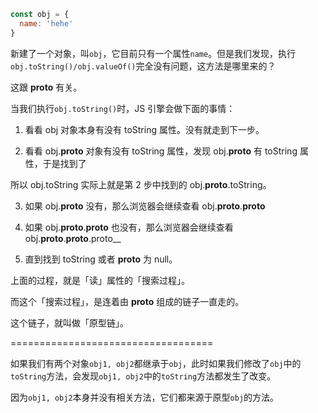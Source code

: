 ```javascript
const obj = {
  name: 'hehe'
}
```

新建了一个对象，叫`obj`，它目前只有一个属性`name`。但是我们发现，执行`obj.toString()/obj.valueOf()`完全没有问题，这方法是哪里来的？

这跟 __proto__ 有关。

当我们执行`obj.toString()`时，JS 引擎会做下面的事情：

1. 看看 obj 对象本身有没有 toString 属性。没有就走到下一步。

2. 看看 obj.__proto__ 对象有没有 toString 属性，发现 obj.__proto__ 有 toString 属性，于是找到了

所以 obj.toString 实际上就是第 2 步中找到的 obj.__proto__.toString。

3. 如果 obj.__proto__ 没有，那么浏览器会继续查看 obj.__proto__.__proto__

4. 如果 obj.__proto__.__proto__ 也没有，那么浏览器会继续查看 obj.__proto__.__proto__.proto__

5. 直到找到 toString 或者 __proto__ 为 null。

上面的过程，就是「读」属性的「搜索过程」。

而这个「搜索过程」，是连着由 __proto__ 组成的链子一直走的。

这个链子，就叫做「原型链」。

===================================

如果我们有两个对象`obj1, obj2`都继承于`obj`，此时如果我们修改了`obj`中的`toString`方法，会发现`obj1, obj2`中的`toString`方法都发生了改变。

因为`obj1, obj2`本身并没有相关方法，它们都来源于原型`obj`的方法。

